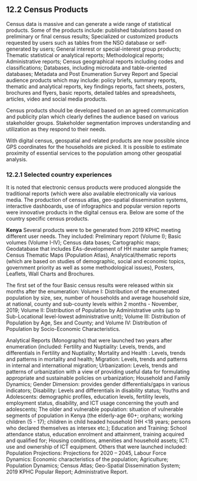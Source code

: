 ## 12.2 Census Products
Census data is massive and can generate a wide range of statistical products. Some of the products include: published tabulations based on preliminary or final census results; Specialized or customized products requested by users such as tables from the NSO database or self-generated by users; General interest or special-interest group products; Thematic statistical or analytical reports; Methodological reports; Administrative reports; Census geographical reports including codes and classifications; Databases, including microdata and table-oriented databases; Metadata and Post Enumeration Survey Report and Special audience products which may include:  policy briefs, summary reports, thematic and analytical reports, key findings reports, fact sheets, posters, brochures and flyers, basic reports, detailed tables and spreadsheets, articles, video and social media products. 

Census products should be developed based on an agreed communication and publicity plan which clearly defines the audience based on various stakeholder groups. Stakeholder segmentation improves understanding and utilization as they respond to their needs.

With digital census, geospatial and related products are now possible since GPS coordinates for the households are picked. It is possible to estimate proximity of essential services to the population among other geospatial analysis. 

### 12.2.1 Selected country experiences
It is noted that electronic census products were produced alongside the traditional reports (which were also available electronically via various media. The production of census atlas, geo-spatial dissemination systems, interactive dashboards, use of infographics and popular version reports were innovative products in the digital census era. Below are some of the country specific census products.

**Kenya**
Several products were to be generated from 2019 KPHC meeting different user needs. They included: Preliminary report (Volume I); Basic volumes (Volume I-IV); Census data bases; Cartographic maps; Geodatabase that includes EAs-development of HH master sample frames; Census Thematic Maps (Population Atlas), Analytical/thematic reports (which are based on studies of demographic, social and economic topics, government priority as well as some methodological issues), Posters, Leaflets, Wall Charts and Brochures.

The first set of the four Basic census results were released within six months after the enumeration: Volume I: Distribution of the enumerated population by size, sex, number of households and average household size, at national, county and sub-county levels within 2 months - November, 2019; Volume II: Distribution of Population by Administrative units (up to Sub-Locational level-lowest administrative unit);  Volume III: Distribution of Population by Age, Sex and County; and Volume IV: Distribution of Population by Socio-Economic Characteristics.

Analytical Reports (Monographs) that were launched two years after enumeration (included: Fertility and Nuptiality: Levels, trends, and differentials in Fertility and Nuptiality; Mortality and Health : Levels, trends and patterns in mortality and health; Migration: Levels, trends and patterns in internal and international migration; Urbanization: Levels, trends and patterns of urbanization with a view of providing useful data for formulating appropriate and sustainable policies on urbanization; Household and Family Dynamics; Gender Dimension: provides gender differentials/gaps in various indicators; Disability: Levels and differentials in disability status; Youths and Adolescents: demographic profiles, education levels, fertility levels, employment status, disability, and ICT usage concerning the youth and adolescents; The older and vulnerable population: situation of vulnerable segments of population in Kenya (the elderly-age 60+; orphans; working children (5 - 17); children in child headed household (HH <18 years; persons who declared themselves as intersex etc.); Education and Training: School attendance status, education enrolment and attainment, training acquired and qualified for;  Housing conditions, amenities and household assets; ICT: use and ownership of  ICT equipment. Others that were launched included: Population Projections: Projections for 2020 – 2045, Labour Force Dynamics: Economic characteristics of the population; Agriculture; Population Dynamics; Census Atlas; Geo-Spatial Dissemination System; 2019 KPHC Popular Report; Administrative Report.

